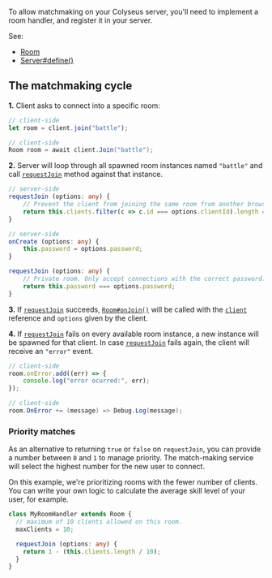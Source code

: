To allow matchmaking on your Colyseus server, you'll need to implement a room handler, and register it in your server.

See:

- [Room](/server/room/)
- [Server#define()](/server/api/#define-name-string-handler-room-options-any)

## The matchmaking cycle

**1.** Client asks to connect into a specific room:

```typescript fct_label="JavaScript"
// client-side
let room = client.join("battle");
```

```csharp fct_label="C#"
// client-side
Room room = await client.Join("battle");
```

**2.** Server will loop through all spawned room instances named `"battle"` and call [`requestJoin`][requestJoin] method against that instance.

```typescript fct_label="Example 1"
// server-side
requestJoin (options: any) {
    // Prevent the client from joining the same room from another browser tab
    return this.clients.filter(c => c.id === options.clientId).length === 0;
}
```

```typescript fct_label="Example 2"
// server-side
onCreate (options: any) {
    this.password = options.password;
}

requestJoin (options: any) {
    // Private room. Only accept connections with the correct password.
    return this.password === options.password;
}
```

**3.** If [`requestJoin`][requestJoin] succeeds, [`Room#onJoin()`](/server/room/#onjoin-client) will be called with the [`client`](/server/client) reference and `options` given by the client.

**4.** If [`requestJoin`][requestJoin] fails on every available room instance, a new instance will be spawned for that client. In case [`requestJoin`][requestJoin] fails again, the client will receive an `"error"` event.

```typescript fct_label="JavaScript"
// client-side
room.onError.add((err) => {
    console.log("error ocurred:", err);
});
```

```csharp fct_label="C#"
// client-side
room.OnError += (message) => Debug.Log(message);
```

### Priority matches

As an alternative to returning `true` or `false` on `requestJoin`, you can provide a number between `0` and `1` to manage priority. The match-making service will select the highest number for the new user to connect.

On this example, we're prioritizing rooms with the fewer number of clients. You can write your own logic to calculate the average skill level of your user, for example.

```typescript
class MyRoomHandler extends Room {
  // maximum of 10 clients allowed on this room.
  maxClients = 10;

  requestJoin (options: any) {
    return 1 - (this.clients.length / 10);
  }
}
```

[requestJoin]: api-room/#requestjoin-options-isnew
